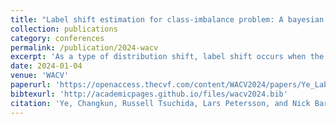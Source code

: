 ```yaml
---
title: "Label shift estimation for class-imbalance problem: A bayesian approach"
collection: publications
category: conferences
permalink: /publication/2024-wacv
excerpt: 'As a type of distribution shift, label shift occurs when the source and target domains have different label distributions but identical conditional distributions of data given labels. Under a Bayesian framework, we propose a novel Maximum A Posteriori (MAP) model and a novel posterior sampling model for the label shift problem. We prove the MAP objective admits a unique optimum and derive an EM algorithm that converges to the global optimum. We propose a novel Adaptive Prior Learning (APL) model to adaptively select prior parameters given data. We use the Markov Chain Monte Carlo (MCMC) method in our posterior sampling model to estimate and correct for label shift. Our methods can effectively resolve class imbalance problems on large-scale datasets without fine-tuning the classifier. Experiments show that our model outperforms existing methods on a variety of label shift settings. Our code is available at https://github.com/ChangkunYe/MAPLS/'
date: 2024-01-04
venue: 'WACV'
paperurl: 'https://openaccess.thecvf.com/content/WACV2024/papers/Ye_Label_Shift_Estimation_for_Class-Imbalance_Problem_A_Bayesian_Approach_WACV_2024_paper.pdf'
bibtexurl: 'http://academicpages.github.io/files/wacv2024.bib'
citation: 'Ye, Changkun, Russell Tsuchida, Lars Petersson, and Nick Barnes. "Label shift estimation for class-imbalance problem: A bayesian approach." In Proceedings of the IEEE/CVF Winter Conference on Applications of Computer Vision, pp. 1073-1082. 2024.'
---
```


